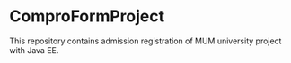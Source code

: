 ComproFormProject
=================

This repository contains admission registration of MUM university project with Java EE.
